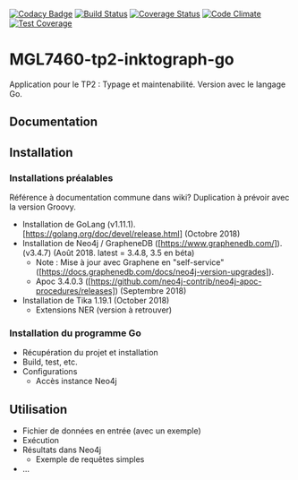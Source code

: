 [![Codacy Badge](https://api.codacy.com/project/badge/Grade/4639c161e9c04ba1b6a43db34615b40e)](https://app.codacy.com/app/eric-gagnon/MGL7460-tp2-linktograph-go?utm_source=github.com&utm_medium=referral&utm_content=eric-gagnon/mgl7460-tp2-linktograph-go&utm_campaign=Badge_Grade_Settings)
[![Build Status](https://travis-ci.org/eric-gagnon/mgl7460-tp2-linktograph-go.svg?branch=master)](https://travis-ci.org/eric-gagnon/mgl7460-tp2-linktograph-go)
[![Coverage Status](https://coveralls.io/repos/github/eric-gagnon/mgl7460-tp2-linktograph-go/badge.svg?branch=master)](https://coveralls.io/github/eric-gagnon/mgl7460-tp2-linktograph-go?branch=master)
[![Code Climate](https://codeclimate.com/github/codeclimate/codeclimate/badges/gpa.svg)](https://codeclimate.com/github/eric-gagnon/mgl7460-tp2-linktograph-go)
[![Test Coverage](https://api.codeclimate.com/v1/badges/93056b3d54fae3588072/test_coverage)](https://codeclimate.com/github/eric-gagnon/mgl7460-tp2-linktograph-go/test_coverage)

# MGL7460-tp2-inktograph-go
Application pour le TP2 : Typage et maintenabilité. Version avec le langage Go.

## Documentation

## Installation

### Installations préalables

Référence à documentation commune dans wiki? Duplication à prévoir avec la version Groovy.

*   Installation de GoLang (v1.11.1). [https://golang.org/doc/devel/release.html] (Octobre 2018)
*   Installation de Neo4j / GrapheneDB ([https://www.graphenedb.com/]). (v3.4.7) (Août 2018. latest = 3.4.8, 3.5 en béta)
    *   Note : Mise à jour avec Graphene en "self-service" ([https://docs.graphenedb.com/docs/neo4j-version-upgrades]).
    *   Apoc 3.4.0.3 ([https://github.com/neo4j-contrib/neo4j-apoc-procedures/releases]) (Septembre 2018)
*   Installation de Tika 1.19.1 (October 2018)
    *   Extensions NER (version à retrouver)

### Installation du programme Go

*   Récupération du projet et installation
*   Build, test, etc.
*   Configurations
    *   Accès instance Neo4j

## Utilisation

*   Fichier de données en entrée (avec un exemple)
*   Exécution
*   Résultats dans Neo4j
    *   Exemple de requêtes simples
*   ...
